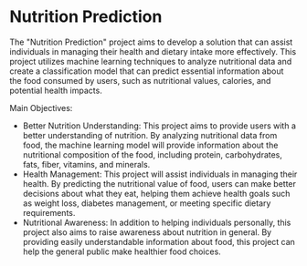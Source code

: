 # Nutrition Prediction

The "Nutrition Prediction" project aims to develop a solution that can assist individuals in managing their health and dietary intake more effectively. This project utilizes machine learning techniques to analyze nutritional data and create a classification model that can predict essential information about the food consumed by users, such as nutritional values, calories, and potential health impacts.

Main Objectives:

* Better Nutrition Understanding: This project aims to provide users with a better understanding of nutrition. By analyzing nutritional data from food, the machine learning model will provide information about the nutritional composition of the food, including protein, carbohydrates, fats, fiber, vitamins, and minerals.
* Health Management: This project will assist individuals in managing their health. By predicting the nutritional value of food, users can make better decisions about what they eat, helping them achieve health goals such as weight loss, diabetes management, or meeting specific dietary requirements.
* Nutritional Awareness: In addition to helping individuals personally, this project also aims to raise awareness about nutrition in general. By providing easily understandable information about food, this project can help the general public make healthier food choices.
